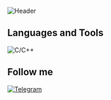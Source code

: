 ![Header](https://encrypted-tbn0.gstatic.com/images?q=tbn:ANd9GcQoEou_OPYp9Ss1s793Z7WiTUl-qsNXbCLYZ9z4pICLYfz-ZRxP)

## Languages and Tools
![С/C++](https://img.shields.io/badge/-C/C++-427ef5?style=for-the-badge&logo=C)

## Follow me
[![Telegram](https://img.shields.io/badge/-Telegram-090909?style=for-the-badge&logo=telegram&logoColor=27A0D9)](https://t.me/bosskollega)
